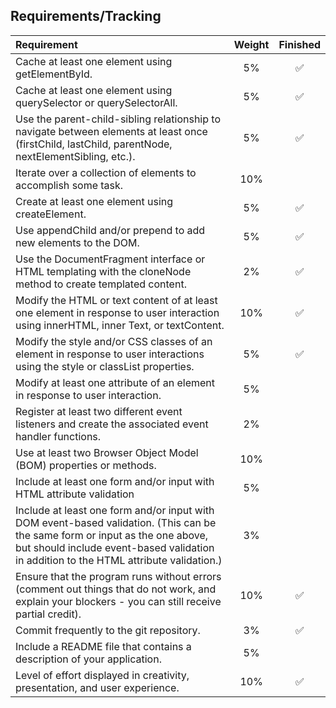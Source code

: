 ## Requirements/Tracking

| Requirement | Weight | Finished |
| :-- | :--: | :--: |
| Cache at least one element using getElementById. | 5% | ✅ |
| Cache at least one element using querySelector or querySelectorAll. | 5% | ✅ |
| Use the parent-child-sibling relationship to navigate between elements at least once (firstChild, lastChild, parentNode, nextElementSibling, etc.). | 5% | ✅ |
| Iterate over a collection of elements to accomplish some task. | 10% | |
| Create at least one element using createElement. | 5% | ✅ |
| Use appendChild and/or prepend to add new elements to the DOM. | 5% | ✅ |
| Use the DocumentFragment interface or HTML templating with the cloneNode method to create templated content. | 2% | ✅ |
| Modify the HTML or text content of at least one element in response to user interaction using innerHTML, inner Text, or textContent. | 10% | ✅ |
| Modify the style and/or CSS classes of an element in response to user interactions using the style or classList properties. | 5% | ✅ |
| Modify at least one attribute of an element in response to user interaction. | 5% | |
| Register at least two different event listeners and create the associated event handler functions. | 2% | |
| Use at least two Browser Object Model (BOM) properties or methods. | 10% | |
| Include at least one form and/or input with HTML attribute validation | 5% | |
| Include at least one form and/or input with DOM event-based validation. (This can be the same form or input as the one above, but should include event-based validation in addition to the HTML attribute validation.) | 3% | |
| Ensure that the program runs without errors (comment out things that do not work, and explain your blockers - you can still receive partial credit). | 10% | ✅ |
| Commit frequently to the git repository. | 3% | ✅ |
| Include a README file that contains a description of your application. | 5% | |
| Level of effort displayed in creativity, presentation, and user experience. | 10% | ✅ |
